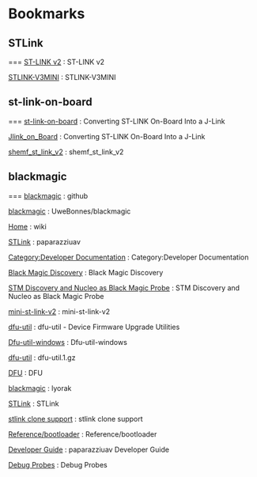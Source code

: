 # Bookmarks

## STLink 
===
[ST-LINK v2](http://www.emcu.it/ST-LINKv2/ST-LINKv2.html) : ST-LINK v2 

[STLINK-V3MINI](https://www.stmicroelectronics.com.cn/content/st_com/zh/products/development-tools/hardware-development-tools/hardware-development-tools-for-stm32/stlink-v3mini.html?icmp=tt11738_cc_bn_jun2019) : STLINK-V3MINI 


## st-link-on-board
===
[st-link-on-board](https://www.segger.com/products/debug-probes/j-link/models/other-j-links/st-link-on-board/) : Converting ST-LINK On-Board Into a J-Link 

[Jlink_on_Board](https://www.segger.com/products/debug-probes/j-link/models/other-j-links/st-link-on-board/) : Converting ST-LINK On-Board Into a J-Link 

[shemf_st_link_v2](http://www.avrki.ru/picture/articles/samodelniy_st_link_v2/shemf_st_link_v2.jpg) : shemf_st_link_v2 

## blackmagic 
===
[blackmagic](https://github.com/blacksphere/blackmagic/issues/62) : github 

[blackmagic](https://github.com/UweBonnes/blackmagic) : UweBonnes/blackmagic 

[Home](https://github.com/blacksphere/blackmagic/wiki) : wiki 

[STLink](http://wiki.paparazziuav.org/wiki/STLink) : paparazziuav 

[Category:Developer Documentation](http://wiki.paparazziuav.org/wiki/Category:Developer_Documentation) : Category:Developer Documentation 

[Black Magic Discovery](https://esden.net/2014/12/29/black-magic-discovery/) : Black Magic Discovery 

[STM Discovery and Nucleo as Black Magic Probe](https://embdev.net/articles/STM_Discovery_and_Nucleo_as_Black_Magic_Probe) : STM Discovery and Nucleo as Black Magic Probe 

[mini-st-link-v2](http://www.micromouseonline.com/wp/wp-content/uploads/2014/01/mini-st-link-v2.png) : mini-st-link-v2 

[dfu-util](http://dfu-util.sourceforge.net/) : dfu-util - Device Firmware Upgrade Utilities 

[Dfu-util-windows](http://wiki.openmoko.org/wiki/Dfu-util-windows) : Dfu-util-windows 

[dfu-util](http://manpages.ubuntu.com/manpages/trusty/man1/dfu-util.1.html) : dfu-util.1.gz 

[DFU](http://wiki.paparazziuav.org/wiki/DFU) : DFU 

[blackmagic](https://github.com/molnarkares/blackmagic/tree/master/hardware/contrib/lyorak) : lyorak 

[STLink](http://wiki.paparazziuav.org/wiki/STLink#Update_the_ST-Link_to_blackmagic_probe) : STLink 

[stlink clone support](https://github.com/blacksphere/blackmagic/issues/62) : stlink clone support 

[Reference/bootloader](http://wiki.paparazziuav.org/wiki/Reference/bootloader) : Reference/bootloader 

[Developer Guide](http://wiki.paparazziuav.org/wiki/Developer_Guide) : paparazziuav Developer Guide 

[Debug Probes](http://wiki.paparazziuav.org/wiki/Debug_Probes) : Debug Probes 


